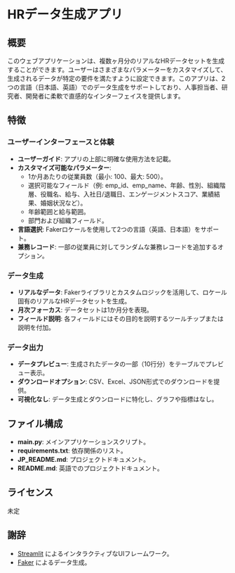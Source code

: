 # HRデータ生成アプリ

## 概要
このウェブアプリケーションは、複数ヶ月分のリアルなHRデータセットを生成することができます。ユーザーはさまざまなパラメーターをカスタマイズして、生成されるデータが特定の要件を満たすように設定できます。このアプリは、2つの言語（日本語、英語）でのデータ生成をサポートしており、人事担当者、研究者、開発者に柔軟で直感的なインターフェイスを提供します。

## 特徴

### ユーザーインターフェースと体験
- **ユーザーガイド**: アプリの上部に明確な使用方法を記載。
- **カスタマイズ可能なパラメーター**:
  - 1か月あたりの従業員数（最小: 100、最大: 500）。
  - 選択可能なフィールド（例: emp_id、emp_name、年齢、性別、組織階層、役職名、給与、入社日/退職日、エンゲージメントスコア、業績結果、婚姻状況など）。
  - 年齢範囲と給与範囲。
  - 部門および組織フィールド。
- **言語選択**: Fakerロケールを使用して2つの言語（英語、日本語）をサポート。
- **兼務レコード**: 一部の従業員に対してランダムな兼務レコードを追加するオプション。

### データ生成
- **リアルなデータ**: Fakerライブラリとカスタムロジックを活用して、ロケール固有のリアルなHRデータセットを生成。
- **月次フォーカス**: データセットは1か月分を表現。
- **フィールド説明**: 各フィールドにはその目的を説明するツールチップまたは説明を付加。

### データ出力
- **データプレビュー**: 生成されたデータの一部（10行分）をテーブルでプレビュー表示。
- **ダウンロードオプション**: CSV、Excel、JSON形式でのダウンロードを提供。
- **可視化なし**: データ生成とダウンロードに特化し、グラフや指標はなし。

## ファイル構成
- **main.py**: メインアプリケーションスクリプト。
- **requirements.txt**: 依存関係のリスト。
- **JP_README.md**: プロジェクトドキュメント。
- **README.md**: 英語でのプロジェクトドキュメント。


## ライセンス
未定

## 謝辞
- [Streamlit](https://streamlit.io/) によるインタラクティブなUIフレームワーク。
- [Faker](https://faker.readthedocs.io/en/master/) によるデータ生成。

